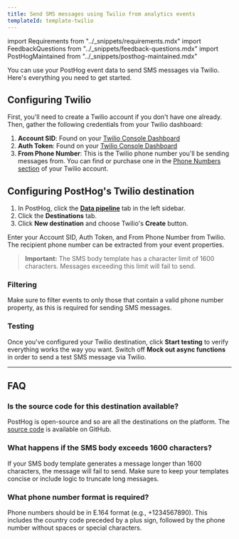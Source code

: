 ```yaml
---
title: Send SMS messages using Twilio from analytics events
templateId: template-twilio
---
```


import Requirements from "../_snippets/requirements.mdx"
import FeedbackQuestions from "../_snippets/feedback-questions.mdx"
import PostHogMaintained from "../_snippets/posthog-maintained.mdx"

You can use your PostHog event data to send SMS messages via Twilio. Here's everything you need to get started.

<Requirements />

## Configuring Twilio

First, you'll need to create a Twilio account if you don't have one already. Then, gather the following credentials from your Twilio dashboard:

1. **Account SID**: Found on your [Twilio Console Dashboard](https://console.twilio.com/)
2. **Auth Token**: Found on your [Twilio Console Dashboard](https://console.twilio.com/)
3. **From Phone Number**: This is the Twilio phone number you'll be sending messages from. You can find or purchase one in the [Phone Numbers section](https://console.twilio.com/us1/develop/phone-numbers/manage/incoming) of your Twilio account.

## Configuring PostHog's Twilio destination

1. In PostHog, click the **[Data pipeline](https://us.posthog.com/pipeline/overview)** tab in the left sidebar.
2. Click the **Destinations** tab.
3. Click **New destination** and choose Twilio's **Create** button.

Enter your Account SID, Auth Token, and From Phone Number from Twilio. The recipient phone number can be extracted from your event properties.

> **Important:** The SMS body template has a character limit of 1600 characters. Messages exceeding this limit will fail to send.

<HideOnCDPIndex>

### Filtering

Make sure to filter events to only those that contain a valid phone number property, as this is required for sending SMS messages.

### Testing

Once you've configured your Twilio destination, click **Start testing** to verify everything works the way you want. Switch off **Mock out async functions** in order to send a test SMS message via Twilio.

***

<TemplateParameters />

## FAQ

### Is the source code for this destination available?

PostHog is open-source and so are all the destinations on the platform. The [source code](https://github.com/PostHog/posthog/blob/master/posthog/cdp/templates/webhook/template_twilio.py) is available on GitHub.

### What happens if the SMS body exceeds 1600 characters?

If your SMS body template generates a message longer than 1600 characters, the message will fail to send. Make sure to keep your templates concise or include logic to truncate long messages.

### What phone number format is required?

Phone numbers should be in E.164 format (e.g., +1234567890). This includes the country code preceded by a plus sign, followed by the phone number without spaces or special characters.

<PostHogMaintained />

<FeedbackQuestions />

</HideOnCDPIndex> 
